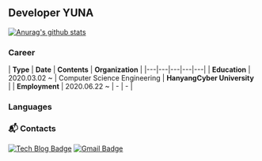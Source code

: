 ## Developer YUNA

[![Anurag's github stats](https://github-readme-stats.vercel.app/api?username=devyuna)](https://github.com/devyuna/github-readme-stats)

### Career
| **Type** | **Date** | **Contents** | **Organization** |
|---|---|---|---|---|
| **Education** | 2020.03.02 ~ | Computer Science Engineering | **HanyangCyber University** |
| **Employment** | 2020.06.22 ~ | - | - |   

### Languages

### 📬 Contacts
  [![Tech Blog Badge](http://img.shields.io/badge/-Tech%20blog-black?style=flat-square&logo=github&link=https://devyuna.github.io/)](https://zzsza.github.io/) [![Gmail Badge](https://img.shields.io/badge/Gmail-d14836?style=flat-square&logo=Gmail&logoColor=white&link=mailto:devyuna030@gmail.com)](mailto:devyuna030@gmail.com)
	
